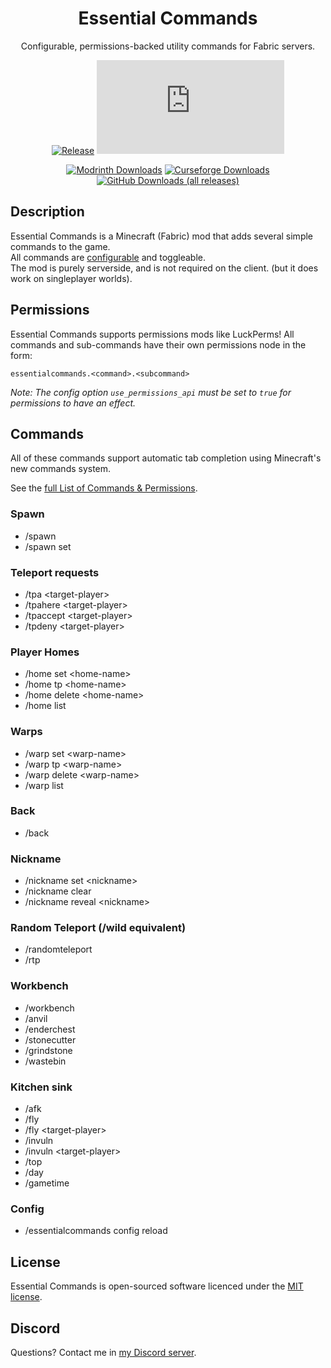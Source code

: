 
<div align="center">

<!-- <img alt="Example Icon" src="src/main/resources/assets/essential_commands/icon.jpg" width="128"> -->

# Essential Commands

Configurable, permissions-backed utility commands for Fabric servers.

[![Release](https://img.shields.io/github/v/release/John-Paul-R/essential-commands?style=for-the-badge&include_prereleases&sort=semver)][releases]
[![Available For](https://img.shields.io/badge/dynamic/json?label=Available%20For&style=for-the-badge&color=34aa2f&query=$[:]&url=https%3A%2F%2Fwww.jpcode.dev%2Fessentialcommands%2Fsupported_mc_versions.json)][modrinth:files]

[![Modrinth Downloads](https://img.shields.io/modrinth/dt/essential-commands?color=00AF5C&label=modrinth&style=for-the-badge&logo=modrinth)][modrinth:files]
[![Curseforge Downloads](https://img.shields.io/badge/dynamic/json?color=f16436&style=for-the-badge&label=CurseForge&query=downloadCount&url=https://www.fibermc.com/api/v1.0/ForeignMods/475964&logo=CurseForge)][curseforge:files]
[![GitHub Downloads (all releases)](https://img.shields.io/github/downloads/John-Paul-R/Essential-Commands/total?style=for-the-badge&amp;label=GitHub&amp;prefix=downloads%20&amp;color=4078c0&amp;logo=github)][releases]

</div>

## Description

Essential Commands is a Minecraft (Fabric) mod that adds several simple commands to the game. \
All commands are [configurable](https://github.com/John-Paul-R/Essential-Commands/wiki/Config-Documentation) and toggleable. \
The mod is purely serverside, and is not required on the client. (but it does work on singleplayer worlds).

## Permissions

Essential Commands supports permissions mods like LuckPerms!
All commands and sub-commands have their own permissions node in the form:

`essentialcommands.<command>.<subcommand>`

*Note: The config option `use_permissions_api` must be set to `true` for permissions to have an effect.*

## Commands

All of these commands support automatic tab completion using Minecraft's new commands system.

See the [full List of Commands & Permissions](https://github.com/John-Paul-R/Essential-Commands/wiki/List-of-Commands-&-Permissions).

### Spawn

  - /spawn
  - /spawn set

### Teleport requests

  - /tpa \<target-player>
  - /tpahere \<target-player>
  - /tpaccept \<target-player>
  - /tpdeny \<target-player>

### Player Homes

  - /home set \<home-name>
  - /home tp \<home-name>
  - /home delete \<home-name>
  - /home list

### Warps

  - /warp set \<warp-name>
  - /warp tp \<warp-name>
  - /warp delete \<warp-name>
  - /warp list

### Back

  - /back

### Nickname

  - /nickname set \<nickname>
  - /nickname clear
  - /nickname reveal \<nickname>

### Random Teleport (/wild equivalent)

  - /randomteleport
  - /rtp

### Workbench

  - /workbench
  - /anvil
  - /enderchest
  - /stonecutter
  - /grindstone
  - /wastebin

### Kitchen sink

  - /afk
  - /fly
  - /fly \<target-player>
  - /invuln
  - /invuln \<target-player>
  - /top
  - /day
  - /gametime

### Config

  - /essentialcommands config reload

## License

Essential Commands is open-sourced software licenced under the [MIT license][license].

## Discord

Questions? Contact me in [my Discord server][discord].

[curseforge:files]: https://www.curseforge.com/minecraft/mc-mods/essential-commands/files/all
[modrinth:files]: https://modrinth.com/mod/essential-commands/versions
[releases]: https://github.com/John-Paul-R/essential-commands/releases
[license]: LICENSE
[discord]: https://discord.jpcode.dev/
